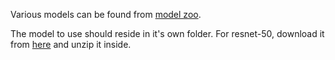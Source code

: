 Various models can be found from [model zoo](https://github.com/tensorflow/models/blob/master/research/object_detection/g3doc/detection_model_zoo.md).

The model to use should reside in it's own folder. For resnet-50, download it from [here](http://download.tensorflow.org/models/object_detection/rfcn_resnet101_coco_2018_01_28.tar.gz) and unzip it inside.